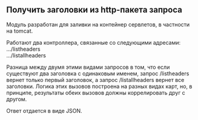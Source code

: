 ## Получить заголовки из http-пакета запроса
Модуль разработан для заливки на контейнер сервлетов, в частности на tomcat.

Работают два контроллера, связанные со следующими адресами:<br>
.../listheaders<br>
.../listallheaders

Разница между двумя этими видами запросов в том, что если существуют два заголовка с одинаковым именем, запрос /listheaders
вернет только первый заголовок, а запрос /listallheaders вернет все заголовки. Логика этих вызовов построена на разных видах карт,
но, в принципе, результаты обеих вызовов должны коррелировать друг с другом.

Ответ отдается в виде JSON.
